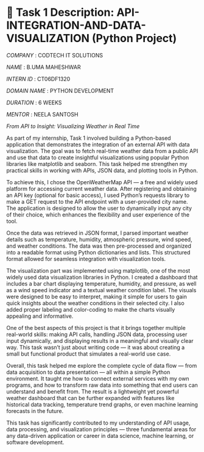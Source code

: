 #  📝 Task 1 Description: API-INTEGRATION-AND-DATA-VISUALIZATION (Python Project)

*COMPANY* : CODTECH IT SOLUTIONS

*NAME* : B.UMA MAHESHWAR

*INTERN ID* : CT06DF1320

*DOMAIN NAME* : PYTHON DEVELOPMENT

*DURATION* : 6 WEEKS

*MENTOR* : NEELA SANTOSH

*From API to Insight: Visualizing Weather in Real Time*

As part of my internship, Task 1 involved building a Python-based application that demonstrates the integration of an external API with data visualization. The goal was to fetch real-time weather data from a public API and use that data to create insightful visualizations using popular Python libraries like matplotlib and seaborn. This task helped me strengthen my practical skills in working with APIs, JSON data, and plotting tools in Python.

To achieve this, I chose the OpenWeatherMap API — a free and widely used platform for accessing current weather data. After registering and obtaining an API key (optional for basic access), I used Python’s requests library to make a GET request to the API endpoint with a user-provided city name. The application is designed to allow the user to dynamically input any city of their choice, which enhances the flexibility and user experience of the tool.

Once the data was retrieved in JSON format, I parsed important weather details such as temperature, humidity, atmospheric pressure, wind speed, and weather conditions. The data was then pre-processed and organized into a readable format using Python dictionaries and lists. This structured format allowed for seamless integration with visualization tools.

The visualization part was implemented using matplotlib, one of the most widely used data visualization libraries in Python. I created a dashboard that includes a bar chart displaying temperature, humidity, and pressure, as well as a wind speed indicator and a textual weather condition label. The visuals were designed to be easy to interpret, making it simple for users to gain quick insights about the weather conditions in their selected city. I also added proper labeling and color-coding to make the charts visually appealing and informative.

One of the best aspects of this project is that it brings together multiple real-world skills: making API calls, handling JSON data, processing user input dynamically, and displaying results in a meaningful and visually clear way. This task wasn’t just about writing code — it was about creating a small but functional product that simulates a real-world use case.

Overall, this task helped me explore the complete cycle of data flow — from data acquisition to data presentation — all within a simple Python environment. It taught me how to connect external services with my own programs, and how to transform raw data into something that end users can understand and benefit from. The result is a lightweight yet powerful weather dashboard that can be further expanded with features like historical data tracking, temperature trend graphs, or even machine learning forecasts in the future.

This task has significantly contributed to my understanding of API usage, data processing, and visualization principles — three fundamental areas for any data-driven application or career in data science, machine learning, or software development.
